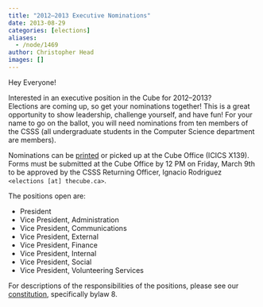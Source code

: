```yaml
---
title: "2012–2013 Executive Nominations"
date: 2013-08-29
categories: [elections]
aliases:
  - /node/1469
author: Christopher Head
images: []
---
```


<div class="field field-name-body field-type-text-with-summary field-label-hidden"><div class="field-items"><div class="field-item even"><p>Hey Everyone!</p>
<p>Interested in an executive position in the Cube for 2012&#x2013;2013?<br>
Elections are coming up, so get your nominations together! This is a great opportunity to show leadership, challenge yourself, and have fun! For your name to go on the ballot, you will need nominations from ten members of the CSSS (all undergraduate students in the Computer Science department are members).</p>
<p>Nominations can be <a href="/files/2012nomination.pdf">printed</a> or picked up at the Cube Office (ICICS X139).<br>
Forms must be submitted at the Cube Office by 12 PM on Friday, March 9th to be approved by the CSSS Returning Officer, Ignacio Rodriguez <code>&lt;elections [at] thecube.ca&gt;</code>.</p>
<p>The positions open are:</p>
<ul>
<li>President</li>
<li>Vice President, Administration</li>
<li>Vice President, Communications</li>
<li>Vice President, External</li>
<li>Vice President, Finance</li>
<li>Vice President, Internal</li>
<li>Vice President, Social</li>
<li>Vice President, Volunteering Services</li>
</ul>
<p>For descriptions of the responsibilities of the positions, please see our <a href="/club/about/constitution">constitution</a>, specifically bylaw 8.</p>
</div></div></div>    <footer>
          </footer>
